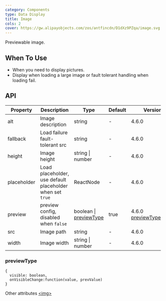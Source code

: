 ```yaml
---
category: Components
type: Data Display
title: Image
cols: 2
cover: https://gw.alipayobjects.com/zos/antfincdn/D1dXz9PZqa/image.svg
---
```


Previewable image.

## When To Use

- When you need to display pictures.
- Display when loading a large image or fault tolerant handling when loading fail.

## API

| Property | Description | Type | Default | Version |
| --- | --- | --- | --- | --- |
| alt | Image description | string | - | 4.6.0 |
| fallback | Load failure fault-tolerant src | string | - | 4.6.0 |
| height | Image height | string \| number | - | 4.6.0 |
| placeholder | Load placeholder, use default placeholder when set `true` | ReactNode | - | 4.6.0 |
| preview | preview config, disabled when `false` | boolean \| [previewType](#previewType) | true | 4.6.0 [previewType](#previewType):4.7.0 |
| src | Image path | string | - | 4.6.0 |
| width | Image width | string \| number | - | 4.6.0 |

### previewType

```
{
  visible: boolean,
  onVisibleChange:function(value, prevValue)
}
```

Other attributes [<img\>](https://developer.mozilla.org/en-US/docs/Web/HTML/Element/img#Attributes)
